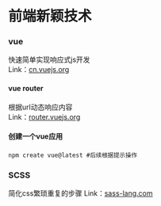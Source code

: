 # 前端新颖技术

### vue
快速简单实现响应式js开发  
Link：[cn.vuejs.org](https://cn.vuejs.org/)

#### vue router
根据url动态响应内容  
Link：[router.vuejs.org](https://router.vuejs.org/)

#### 创建一个vue应用
```
npm create vue@latest #后续根据提示操作
```

### SCSS
简化css繁琐重复的步骤
Link：[sass-lang.com](https://sass-lang.com/documentation/syntax/)

